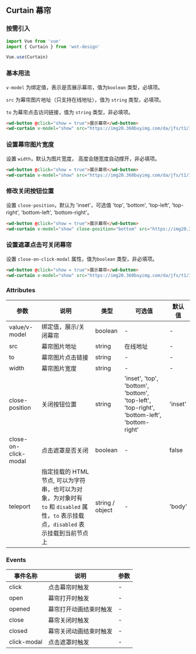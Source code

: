 ## Curtain 幕帘

### 按需引入

```javascript
import Vue from 'vue'
import { Curtain } from 'wot-design'

Vue.use(Curtain)
```

### 基本用法

`v-model` 为绑定值，表示是否展示幕帘，值为`boolean` 类型，必填项。

`src` 为幕帘图片地址（只支持在线地址），值为 `string` 类型，必填项。

`to` 为幕帘点击访问链接，值为 `string` 类型，非必填项。

```html
<wd-button @click="show = true">展示幕帘</wd-button>
<wd-curtain v-model="show" src="https://img20.360buyimg.com/da/jfs/t1/141592/25/8861/261559/5f68d8c1E33ed78ab/698ad655bfcfbaed.png" to="//jd.com"></wd-curtain>
```

### 设置幕帘图片宽度

设置 `width`，默认为图片宽度， 高度会随宽度自动撑开，非必填项。

```html
<wd-button @click="show = true">展示幕帘</wd-button>
<wd-curtain v-model="show" src="https://img20.360buyimg.com/da/jfs/t1/141592/25/8861/261559/5f68d8c1E33ed78ab/698ad655bfcfbaed.png" to="//jd.com" width="280px"></wd-curtain>
```

### 修改关闭按钮位置

设置 `close-position`，默认为 'inset'，可选值 'top', 'bottom', 'top-left', 'top-right', 'bottom-left', 'bottom-right'。

```html
<wd-button @click="show = true">展示幕帘</wd-button>
<wd-curtain v-model="show" close-position="bottom" src="https://img20.360buyimg.com/da/jfs/t1/141592/25/8861/261559/5f68d8c1E33ed78ab/698ad655bfcfbaed.png" to="//jd.com" width="200px"></wd-curtain>
```

### 设置遮罩点击可关闭幕帘

设置 `close-on-click-modal` 属性，值为`boolean` 类型，非必填项。

```html
<wd-button @click="show = true">展示幕帘</wd-button>
<wd-curtain v-model="show" src="https://img20.360buyimg.com/da/jfs/t1/141592/25/8861/261559/5f68d8c1E33ed78ab/698ad655bfcfbaed.png" to="//jd.com" close-on-click-modal></wd-curtain>
```

### Attributes

| 参数      | 说明                                 | 类型      | 可选值       | 默认值   |
|---------- |------------------------------------ |---------- |------------- |-------- |
| value/v-model | 绑定值，展示/关闭幕帘 | boolean | - | - |
| src | 幕帘图片地址 | string | 在线地址 | - |
| to | 幕帘图片点击链接 | string | - | - |
| width | 幕帘图片宽度 | string | - | - |
| close-position | 关闭按钮位置 | string | 'inset', 'top', 'bottom', 'bottom', 'top-left', 'top-right', 'bottom-left', 'bottom-right' | 'inset' |
| close-on-click-modal | 点击遮罩是否关闭 | boolean | - | false |
| teleport | 指定挂载的 HTML 节点, 可以为字符串，也可以为对象，为对象时有 `to` 和 `disabled` 属性，`to` 表示挂载点，`disabled` 表示挂载到当前节点上 | string / object  | - | 'body' |

### Events

| 事件名称      | 说明                                 | 参数     |
|------------- |------------------------------------ |--------- |
| click | 点击幕帘时触发 | - |
| open | 幕帘打开时触发 | - |
| opened | 幕帘打开动画结束时触发 | - |
| close | 幕帘关闭时触发 | - |
| closed | 幕帘关闭动画结束时触发 | - |
| click-modal | 点击遮罩时触发 | - |
